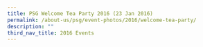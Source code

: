 ```yaml
---
title: PSG Welcome Tea Party 2016 (23 Jan 2016)
permalink: /about-us/psg/event-photos/2016/welcome-tea-party/
description: ""
third_nav_title: 2016 Events
---
```

